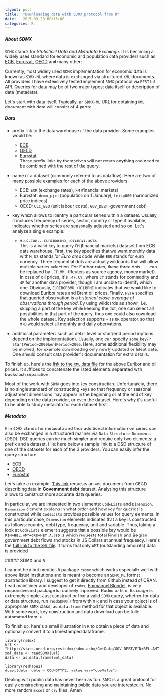 ```yaml
---
layout: post
title:  "Downloading data with SDMX protocol from R"
date:   2015-03-28 00:03:00
categories: R
---
```


##### About SDMX

`SDMX` stands for *Statistical Data and Metadata Exchange*. It is becoming a widely used standard for economic and population data providers such as [ECB][ecb-sdmx], [Eurostat][eurostat-sdmx], [OECD][oecd-sdmx] and many others.

Currently, most widely used `SDMX` implementation for economic data is known as `SDMX-ML̀` where data is exchanged via structured `XML` documents. All providers I have extensively tested implement `SDMX` protocol via `RESTful` API. Queries for data may be of two major types: data itself or description of data (metadata). 

Let's start with data itself. Typically, an `SDMX-ML` URL for obtaining `XML` document with data will consist of 4 parts:

##### Data

* prefix link to the data warehouse of the data provider. Some examples would be:
  * [ECB](http://sdw-wsrest.ecb.europa.eu/service/data/)
  * [OECD](http://stats.oecd.org/restsdmx/sdmx.ashx/GetData/)
  * [Eurostat](http://ec.europa.eu/eurostat/SDMX/diss-web/rest/data/)
<br /> These prefix links by themselves will not return anything and need to be combined with the rest of the query.

* name of a dataset (commonly referred to as dataflow). Here are two of many possible examples for each of the above providers:
  * ECB: `EXR` (exchange rates), `FM` (financial markets)
  * Eurostat: `demo_pjan` (population on 1 January), `teicp000` (harmonized price indices)
  * OECD: `ULC_EEQ` (unit labour costs), `GOV_DEBT` (government debt)
* key which allows to identify a particular series within a dataset. Usually, it includes frequency of series, sector, country or type if available, indicates whether series are seasonally adjusted and so on. Let's analyze a single example:
  * `M.U2.EUR...EURIBOR3MD_+OILBRNI.HSTA` <br/>
This is a valid key to query `FM` (financial markets) dataset from ECB data warehouse. First, the key specifies that we want monthly data with `M`, `U2` stands for *Euro area* code while `EUR` stands for euro currency. Three sequential dots are actually wildcards that will allow multiple series selection. For Euribor rates, these three dots `...` can be replaced by `.RT.MM.` (Reuters as source agency, money market). In case of oil prices, it's `.4F.CY.` where `CY` stands for commodity and `4F` for another data provider, though I am unable to identify which one. Obviously, `EURIBOR3MD_+OILBRNI` indicates that we would like to download Euribor rates and Brent oil prices. Finally, `HSTA` specifies that queried observation is a *historical close, average of observations through period*. By using wildcards as shown, i.e. skipping a part of the key while keeping the dot, one can select all possibilities in that part of the query, thus one could also download the whole dataset. Key selection supports `+` as `OR` operator, so that `M+D` would select all monthly and daily obervations.
* additional parameters such as detail level or start/end period (options depend on the implementation). Usually, one can specify `some_key/?startPeriod=2000&endPeriod=2005`. Here, some additional flexibility may be allowed, for example downloading only newly updated or latest data. One should consult data provider's documentation for extra details.

To finish up, here's the [link to the `XML` data file](http://sdw-wsrest.ecb.europa.eu/service/data/FM/M.U2.EUR...EURIBOR3MD_+OILBRNI.HSTA/?startPeriod=2000&endPeriod=2005) for the above Euribor and oil prices. It suffices to concatenate the listed elements separated with backslash separation.

Most of the work with `SDMX` goes into key construction. Unfortunately, there is no single standard of constructing keys so that frequency or seasonal adjustment dimensions may appear in the beginning or at the end of key depending on the data provider, or even the dataset. Here's why it's useful to be able to study metadata for each dataset first.

##### Metadata

`M` in `SDMX` stands for metadata and thus additional information on series can also be exchanged in a structured manner via `Data Structure Documents` (DSD). DSD queries can be much simpler and require only two elements: a prefix and a dataset. I list here below a sample link to a DSD structure of one of the datasets for each of the 3 providers. You can easily infer the query structure.

* [ECB](https://sdw-wsrest.ecb.europa.eu/service/datastructure/ECB/ECB_EXR1/1.0?references=children)
* [OECD](http://stats.oecd.org/restsdmx/sdmx.ashx/GetDataStructure/GOV_DEBT)
* [Eurostat](http://ec.europa.eu/eurostat/SDMX/diss-web/rest/datastructure/ESTAT/DSD_teicp000)

Let's take an example. [This link](http://stats.oecd.org/restsdmx/sdmx.ashx/GetDataStructure/GOV_DEBT) requests an `XML` document from OECD describing data in **Government debt** dataset. Analyzing this structure allows to construct more accurate data queries.

In particular, we are interested in two elements: `CodeLists` and `Dimension`. `Dimension` element explains in what order and how key for queries is constructed while `CodeLists` provides possible values for query elements. In this particular case, `Dimension` elements indicates that a key is constructed as follows: country, debt type, frequency, unit and variable. Thus, taking a look at `CodeLists` element suggests that a possible key would be `FIN+BEL.AMT+GRS+NET.A.USD.3` which requests total Finnish and Belgian government debt flows and stocks in US Dollars at annual frequency. Here's the [full link to the `XML` file](http://stats.oecd.org/restsdmx/sdmx.ashx/GetData/GOV_DEBT/FIN+BEL.AMT+GRS+NET.A.USD.3). It turns that only `AMT` (outstanding amounts) data is provided.

##### SDMX and `R`

I cannot help but mention `R` package `rsdmx` which works especially well with above listed institutions and is meant to become an `SDMX_ML` format abstraction library. I suggest to get it directly from Github instead of CRAN. Lead maintainer and developer of `rsdmx`, [Emmanuel Blondel](https://github.com/eblondel), is very responsive and package is routinely improved. Kudos to him. Its usage is extremely simple. Just construct or find a valid `SDMX` query, whether for data or data structure, run `readSDMX()` from within `R` and in case your object is of appropriate `SDMX` class, `as.data.frame` method for that object is available. With some work, key construction and data download can be fully automated from `R`.

To finish up, here's a small illustration in `R` to obtain a piece of data and optionally convert it to a timestamped dataframe.

```
library(rsdmx)
url <- "http://stats.oecd.org/restsdmx/sdmx.ashx/GetData/GOV_DEBT/FIN+BEL.AMT.A.USD.3"
xml_data <- readSDMX(url)
data <- as.data.frame(xml_data)

library(reshape2)
dcast(data, date ~ COU+DTYPE, value.var="obsValue")
```

Dealing with public data has never been as fun. `SDMX` is a great protocol for easily constructing and maintaining public data you are interested in. No more random `Excel` or `csv` files. Amen.

[ecb-sdmx]: https://www.ecb.europa.eu/stats/services/sdmx/html/index.en.html
[eurostat-sdmx]: http://ec.europa.eu/eurostat/en/data/sdmx-data-metadata-exchange
[oecd-sdmx]: http://stats.oecd.org/
